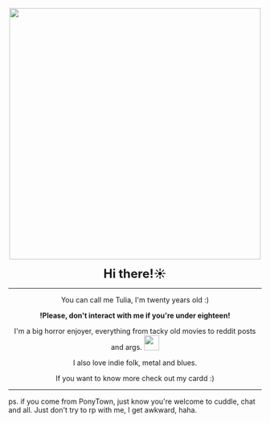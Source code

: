 <p align="center">
  <img src="https://i.imgur.com/oCi9uJa.gif" width="500"><br>
</p>

<p align="center"><strong style="font-size: 24px;">Hi there!☀️</strong></p>

<hr>

<div align="center">
  <p>You can call me Tulia, I'm twenty years old :)</p>
  <p><strong>!Please, don't interact with me if you're under eighteen!</strong></p>
  <p>
    I'm a big horror enjoyer, everything from tacky old movies to reddit posts and args.
    <img src="https://i.imgur.com/OQ2MFXI.gif" width="30" style="vertical-align: -1px;">
  </p>
  <p>I also love indie folk, metal and blues.</p>
  <p>If you want to know more check out my cardd :)</p>
</div>

<hr>  

<p>ps. if you come from PonyTown, just know you're welcome to cuddle, chat and all. Just don't try to rp with me, I get awkward, haha.</p>
